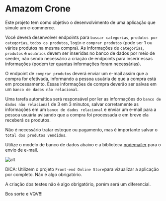 # Amazom Crone

Este projeto tem como objetivo o desenvolvimento de uma aplicação que simule um e-commerce.

Você deverá desenvolver endpoints para `buscar categorias`, `produtos por categorias`, `todos os produtos`, `login` e `comprar produtos` (pode ser 1 ou vários produtos na mesma compra).
As informações de `categorias`, `produtos` e `usuários` devem ser inseridas no banco de dados por meio de seeder, não sendo necessário a criação de endpoints para inserir essas informações (podem ter quantas informações foram necessárias).

O endpoint de `comprar produtos` deverá enviar um e-mail assim que a compra for efetivada, informando a pessoa usuária de que a compra está em processamento. Essas informações de compra deverão ser salvas em um `banco de dados não relacional`.

Uma tarefa automática será responsável por ler as informações do `banco de dados não relacional` de 3 em 3 minutos, salvar corretamente as informações em um `banco de dados relacional` e enviar um e-mail para a pessoa usuária avisando que a compra foi processada e em breve ela receberá os produtos.

Não é necessário tratar estoque ou pagamento, mas é importante salvar o `total dos produtos vendidos`.

Utilize o modelo de banco de dados abaixo e a biblioteca [nodemailer](https://nodemailer.com/about/) para o envio de e-mail.

![alt](https://i.ibb.co/S7p9nC7/Capturar.png)

DICA: Utilizem o projeto `Front-end Online Store`para vizualizar a aplicação por completo. Não é algo obrigatório.

A criação dos testes não é algo obrigatório, porém será um diferencial.

Bos sorte e VQV!!!
